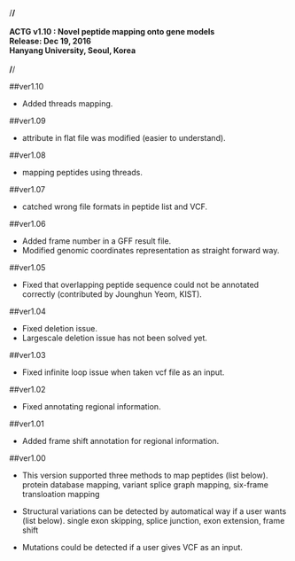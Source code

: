 /****************************************************************/<br>
<br>
ACTG v1.10 : Novel peptide mapping onto gene models<br>
Release: Dec 19, 2016<br>
Hanyang University, Seoul, Korea<br>
<br>
/****************************************************************/<br>

##ver1.10
- Added threads mapping.

##ver1.09
- attribute in flat file was modified (easier to understand).

##ver1.08
- mapping peptides using threads.

##ver1.07
- catched wrong file formats in peptide list and VCF.

##ver1.06
- Added frame number in a GFF result file.
- Modified genomic coordinates representation as straight forward way.

##ver1.05
- Fixed that overlapping peptide sequence could not be annotated correctly (contributed by Jounghun Yeom, KIST).

##ver1.04
- Fixed deletion issue.
- Largescale deletion issue has not been solved yet.

##ver1.03
- Fixed infinite loop issue when taken vcf file as an input.

##ver1.02
- Fixed annotating regional information.

##ver1.01
- Added frame shift annotation for regional information.

##ver1.00
- This version supported three methods to map peptides (list below).
  protein database mapping, variant splice graph mapping, six-frame transloation mapping

- Structural variations can be detected by automatical way if a user wants (list below).
  single exon skipping, splice junction, exon extension, frame shift

- Mutations could be detected if a user gives VCF as an input.


